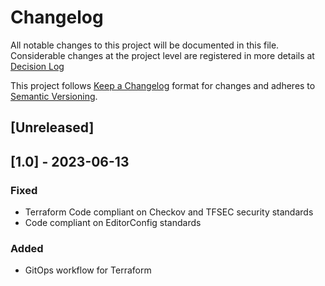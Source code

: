 # Changelog

All notable changes to this project will be documented in this file. Considerable changes at the project level are registered in more details at [Decision Log](./docs/decision_log.md)

This project follows [Keep a Changelog](https://keepachangelog.com/en/1.0.0/) format for changes and adheres to [Semantic Versioning](https://semver.org/spec/v2.0.0.html).



## [Unreleased]

## [1.0] - 2023-06-13

### Fixed

* Terraform Code compliant on Checkov and TFSEC security standards
* Code compliant on EditorConfig standards

### Added

* GitOps workflow for Terraform 